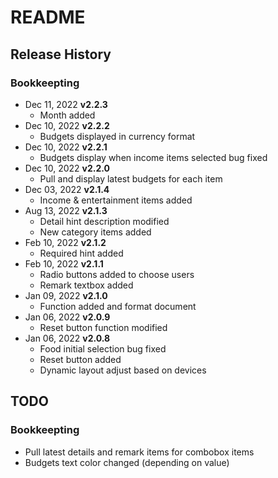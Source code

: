# README




## Release History
### Bookkeepting
- Dec 11, 2022  **v2.2.3**
    - Month added
- Dec 10, 2022  **v2.2.2**
    - Budgets displayed in currency format
- Dec 10, 2022  **v2.2.1**
    - Budgets display when income items selected bug fixed
- Dec 10, 2022  **v2.2.0**
    - Pull and display latest budgets for each item
- Dec 03, 2022  **v2.1.4**
    - Income & entertainment items added
- Aug 13, 2022  **v2.1.3**
    - Detail hint description modified
    - New category items added
- Feb 10, 2022  **v2.1.2**
    - Required hint added
- Feb 10, 2022  **v2.1.1**
    - Radio buttons added to choose users
    - Remark textbox added
- Jan 09, 2022  **v2.1.0**
    - Function added and format document
- Jan 06, 2022  **v2.0.9**
    - Reset button function modified
- Jan 06, 2022  **v2.0.8**
    - Food initial selection bug fixed
    - Reset button added
    - Dynamic layout adjust based on devices

## TODO
### Bookkeepting
- Pull latest details and remark items for combobox items
- Budgets text color changed (depending on value)